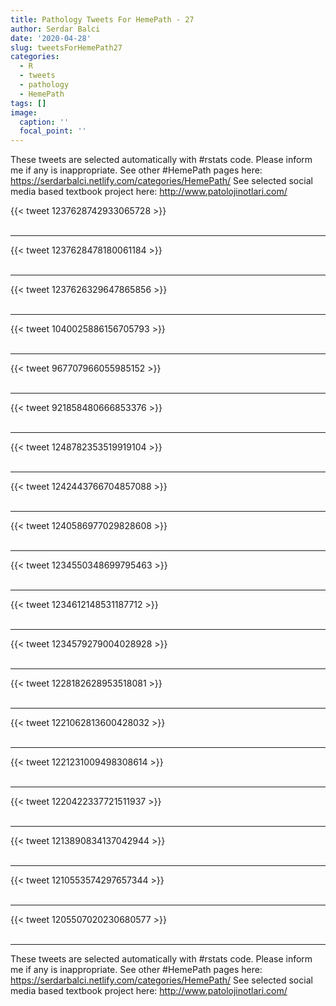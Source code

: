 ```yaml
---
title: Pathology Tweets For HemePath - 27
author: Serdar Balci
date: '2020-04-28'
slug: tweetsForHemePath27
categories:
  - R
  - tweets
  - pathology
  - HemePath
tags: []
image:
  caption: ''
  focal_point: ''
---
```



These tweets are selected automatically with #rstats code. Please inform me if any is inappropriate.
See other #HemePath pages here: https://serdarbalci.netlify.com/categories/HemePath/ 
See selected social media based textbook project here: http://www.patolojinotlari.com/

{{< tweet 1237628742933065728 >}}
<br>
<br>
<hr>
{{< tweet 1237628478180061184 >}}
<br>
<br>
<hr>
{{< tweet 1237626329647865856 >}}
<br>
<br>
<hr>
{{< tweet 1040025886156705793 >}}
<br>
<br>
<hr>
{{< tweet 967707966055985152 >}}
<br>
<br>
<hr>
{{< tweet 921858480666853376 >}}
<br>
<br>
<hr>
{{< tweet 1248782353519919104 >}}
<br>
<br>
<hr>
{{< tweet 1242443766704857088 >}}
<br>
<br>
<hr>
{{< tweet 1240586977029828608 >}}
<br>
<br>
<hr>
{{< tweet 1234550348699795463 >}}
<br>
<br>
<hr>
{{< tweet 1234612148531187712 >}}
<br>
<br>
<hr>
{{< tweet 1234579279004028928 >}}
<br>
<br>
<hr>
{{< tweet 1228182628953518081 >}}
<br>
<br>
<hr>
{{< tweet 1221062813600428032 >}}
<br>
<br>
<hr>
{{< tweet 1221231009498308614 >}}
<br>
<br>
<hr>
{{< tweet 1220422337721511937 >}}
<br>
<br>
<hr>
{{< tweet 1213890834137042944 >}}
<br>
<br>
<hr>
{{< tweet 1210553574297657344 >}}
<br>
<br>
<hr>
{{< tweet 1205507020230680577 >}}
<br>
<br>
<hr>


These tweets are selected automatically with #rstats code. Please inform me if any is inappropriate.
See other #HemePath pages here: https://serdarbalci.netlify.com/categories/HemePath/ 
See selected social media based textbook project here: http://www.patolojinotlari.com/
